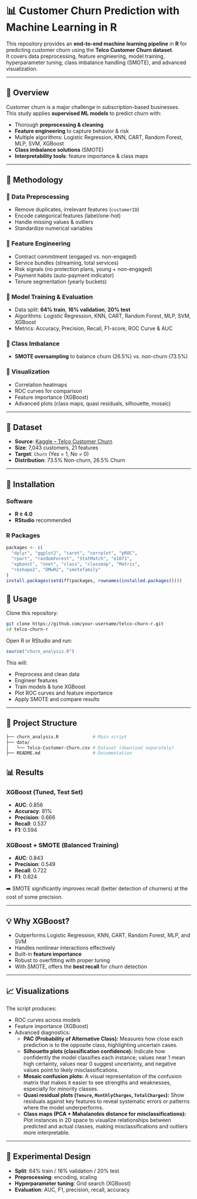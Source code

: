 # 📊 Customer Churn Prediction with Machine Learning in R

This repository provides an **end-to-end machine learning pipeline** in **R** for predicting customer churn using the **Telco Customer Churn dataset**.  
It covers data preprocessing, feature engineering, model training, hyperparameter tuning, class imbalance handling (SMOTE), and advanced visualization.

---

## 📖 Overview

Customer churn is a major challenge in subscription-based businesses.  
This study applies **supervised ML models** to predict churn with:

- Thorough **preprocessing & cleaning**  
- **Feature engineering** to capture behavior & risk  
- Multiple algorithms: Logistic Regression, KNN, CART, Random Forest, MLP, SVM, XGBoost  
- **Class imbalance solutions** (SMOTE)  
- **Interpretability tools**: feature importance & class maps  

---

## 🔁 Methodology

### 🔹 Data Preprocessing
- Remove duplicates, irrelevant features (`customerID`)  
- Encode categorical features (label/one-hot)  
- Handle missing values & outliers  
- Standardize numerical variables  

### 🔹 Feature Engineering
- Contract commitment (engaged vs. non-engaged)  
- Service bundles (streaming, total services)  
- Risk signals (no protection plans, young + non-engaged)  
- Payment habits (auto-payment indicator)  
- Tenure segmentation (yearly buckets)  

### 🔹 Model Training & Evaluation
- Data split: **64% train**, **16% validation**, **20% test**  
- Algorithms: Logistic Regression, KNN, CART, Random Forest, MLP, SVM, XGBoost  
- Metrics: Accuracy, Precision, Recall, F1-score, ROC Curve & AUC  

### 🔹 Class Imbalance
- **SMOTE oversampling** to balance churn (26.5%) vs. non-churn (73.5%)  

### 🔹 Visualization
- Correlation heatmaps  
- ROC curves for comparison  
- Feature importance (XGBoost)  
- Advanced plots (class maps, quasi residuals, silhouette, mosaic)  

---

## 📂 Dataset

- **Source**: [Kaggle – Telco Customer Churn](https://www.kaggle.com/blastchar/telco-customer-churn)  
- **Size**: 7,043 customers, 21 features  
- **Target**: `Churn` (Yes = 1, No = 0)  
- **Distribution**: 73.5% Non-churn, 26.5% Churn  

---

## 🚀 Installation

### Software
- **R ≥ 4.0**
- **RStudio** recommended  

### R Packages

```r
packages <- c(
  "dplyr", "ggplot2", "caret", "corrplot", "pROC", 
  "rpart", "randomForest", "StatMatch", "e1071", 
  "xgboost", "nnet", "class", "classmap", "Matrix", 
  "reshape2", "DMwR2", "smotefamily"
)
install.packages(setdiff(packages, rownames(installed.packages())))
 ```

## 🎯 Usage

Clone this repository:

```bash
git clone https://github.com/your-username/telco-churn-r.git
cd telco-churn-r
```

Open R or RStudio and run:

```r
source("churn_analysis.R")
```

This will:
- Preprocess and clean data  
- Engineer features  
- Train models & tune XGBoost  
- Plot ROC curves and feature importance  
- Apply SMOTE and compare results  

---

## 📁 Project Structure

```bash
├── churn_analysis.R             # Main script
├── data/
│   └── Telco-Customer-Churn.csv # Dataset (download separately)
├── README.md                    # Documentation
```
## 📊 Results

### XGBoost (Tuned, Test Set)
- **AUC**: 0.856  
- **Accuracy**: 81%  
- **Precision**: 0.666  
- **Recall**: 0.537  
- **F1**: 0.594  

### XGBoost + SMOTE (Balanced Training)
- **AUC**: 0.843  
- **Precision**: 0.549  
- **Recall**: 0.722  
- **F1**: 0.624  

➡️ SMOTE significantly improves recall (better detection of churners) at the cost of some precision.  

---

## 💡 Why XGBoost?
- Outperforms Logistic Regression, KNN, CART, Random Forest, MLP, and SVM  
- Handles nonlinear interactions effectively  
- Built-in **feature importance**  
- Robust to overfitting with proper tuning  
- With SMOTE, offers the **best recall** for churn detection  

---

## 📈 Visualizations

The script produces:
- ROC curves across models  
- Feature importance (XGBoost)  
- Advanced diagnostics:  
  - **PAC (Probability of Alternative Class):** Measures how close each prediction is to the opposite class, highlighting uncertain cases.  
  - **Silhouette plots (classification confidence):** Indicate how confidently the model classifies each instance; values near 1 mean high certainty, values near 0 suggest uncertainty, and negative values point to likely misclassifications.  
  - **Mosaic confusion plots:** A visual representation of the confusion matrix that makes it easier to see strengths and weaknesses, especially for minority classes.  
  - **Quasi residual plots (`Tenure`, `MonthlyCharges`, `TotalCharges`):** Show residuals against key features to reveal systematic errors or patterns where the model underperforms.  
  - **Class maps (PCA + Mahalanobis distance for misclassifications):** Plot instances in 2D space to visualize relationships between predicted and actual classes, making misclassifications and outliers more interpretable.  

---

## 🔬 Experimental Design
- **Split**: 64% train / 16% validation / 20% test  
- **Preprocessing**: encoding, scaling  
- **Hyperparameter tuning**: Grid search (XGBoost)  
- **Evaluation**: AUC, F1, precision, recall, accuracy  




